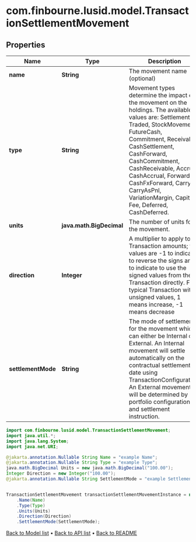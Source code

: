 # com.finbourne.lusid.model.TransactionSettlementMovement

## Properties

Name | Type | Description | Notes
------------ | ------------- | ------------- | -------------
**name** | **String** | The movement name (optional) | [optional] [default to String]
**type** | **String** | Movement types determine the impact of the movement on the holdings. The available values are: Settlement, Traded, StockMovement, FutureCash, Commitment, Receivable, CashSettlement, CashForward, CashCommitment, CashReceivable, Accrual, CashAccrual, ForwardFx, CashFxForward, Carry, CarryAsPnl, VariationMargin, Capital, Fee, Deferred, CashDeferred. | [optional] [default to String]
**units** | **java.math.BigDecimal** | The number of units for the movement. | [optional] [default to java.math.BigDecimal]
**direction** | **Integer** |  A multiplier to apply to Transaction amounts; the values are -1 to indicate to reverse the signs and 1 to indicate to use the signed values from the Transaction directly. For a typical Transaction with unsigned values, 1 means increase, -1 means decrease | [optional] [default to Integer]
**settlementMode** | **String** | The mode of settlement for the movement which can either be Internal or External. An Internal movement will settle automatically on the contractual settlement date using TransactionConfiguration. An External movement will be determined by portfolio configuration and settlement instruction. | [optional] [default to String]

```java
import com.finbourne.lusid.model.TransactionSettlementMovement;
import java.util.*;
import java.lang.System;
import java.net.URI;

@jakarta.annotation.Nullable String Name = "example Name";
@jakarta.annotation.Nullable String Type = "example Type";
java.math.BigDecimal Units = new java.math.BigDecimal("100.00");
Integer Direction = new Integer("100.00");
@jakarta.annotation.Nullable String SettlementMode = "example SettlementMode";


TransactionSettlementMovement transactionSettlementMovementInstance = new TransactionSettlementMovement()
    .Name(Name)
    .Type(Type)
    .Units(Units)
    .Direction(Direction)
    .SettlementMode(SettlementMode);
```


[Back to Model list](../README.md#documentation-for-models) &#8226; [Back to API list](../README.md#documentation-for-api-endpoints) &#8226; [Back to README](../README.md)
